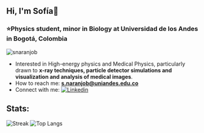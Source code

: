 ## Hi, I'm Sofía🌸

<h3 align="left">⭐Physics student, minor in Biology at Universidad de los Andes in Bogotá, Colombia</h3>

<p align="left"> <img src="https://komarev.com/ghpvc/?username=snaranjob&label=Profile%20views&color=0e75b6&style=flat" alt="snaranjob" /> </p>

- Interested in High-energy physics and Medical Physics, particularly drawn to **x-ray techniques, particle detector simulations and visualization and analysis of medical images**.
- How to reach me:  **s.naranjob@uniandes.edu.co**
- Connect with me: [![Linkedin](https://img.shields.io/badge/-LinkedIn-blue?style=flat&logo=Linkedin&logoColor=white)](https://www.linkedin.com/in/sofía-naranjo-barros/)

## Stats:

![Streak](https://github-readme-streak-stats.herokuapp.com/?user=snaranjob&)
![Top Langs](https://github-readme-stats.vercel.app/api/top-langs?username=snaranjob&show_icons=true&locale=en&layout=compact)
